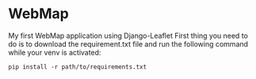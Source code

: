 # WebMap
My first WebMap application using Django-Leaflet
First thing you need to do is to download the requirement.txt file and run the following command while your venv is activated:
	
	pip install -r path/to/requirements.txt
